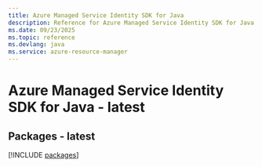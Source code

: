 ```yaml
---
title: Azure Managed Service Identity SDK for Java
description: Reference for Azure Managed Service Identity SDK for Java
ms.date: 09/23/2025
ms.topic: reference
ms.devlang: java
ms.service: azure-resource-manager
---
```

# Azure Managed Service Identity SDK for Java - latest
## Packages - latest
[!INCLUDE [packages](managed-service-identity-index.md)]